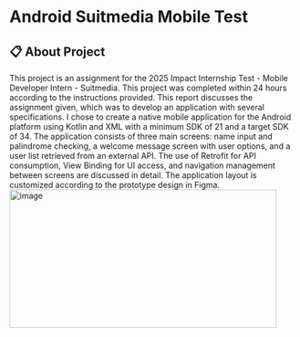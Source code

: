 # Android Suitmedia Mobile Test


## 📋 About Project
This project is an assignment for the 2025 Impact Internship Test - Mobile Developer Intern - Suitmedia. This project was completed within 24 hours according to the instructions provided. This report discusses the assignment given, which was to develop an application with several specifications. I chose to create a native mobile application for the Android platform using Kotlin and XML with a minimum SDK of 21 and a target SDK of 34. The application consists of three main screens: name input and palindrome checking, a welcome message screen with user options, and a user list retrieved from an external API. The use of Retrofit for API consumption, View Binding for UI access, and navigation management between screens are discussed in detail. The application layout is customized according to the prototype design in Figma. <img width="468" height="242" alt="image" src="https://github.com/user-attachments/assets/c3784ec5-6ec3-4079-8cd7-d0d6460bef78" />

 
